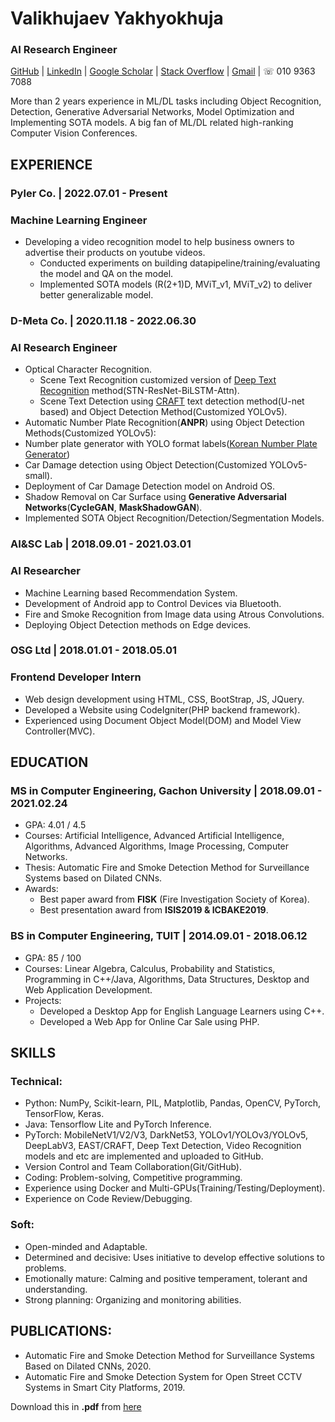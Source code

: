 <!-- # Valikhujaev Yakhyokhuja


### AI Research Engineer

[![](./icons/icons8-github.svg)](https://github.com/yakhyo) &nbsp;[![](./icons/icons8-linkedin.svg)](https://www.linkedin.com/in/y-valikhujaev/) &nbsp;[![](./icons/icons8-google-scholar.svg)](https://scholar.google.com/citations?user=I66QbJIAAAAJ&hl=en) &nbsp;[![](./icons/icons8-stack-overflow.svg)](https://stackoverflow.com/users/14815986/yakhyo)  -->

# Valikhujaev Yakhyokhuja


### AI Research Engineer

[GitHub](https://github.com/yakhyo) | [LinkedIn](https://www.linkedin.com/in/y-valikhujaev/) | [Google Scholar](https://scholar.google.com/citations?user=I66QbJIAAAAJ&hl=en) | [Stack Overflow](https://stackoverflow.com/users/14815986/yakhyo) | [Gmail](mailto:yakhyo9696@gmail.com) | ☏ 010 9363 7088

More than 2 years experience in ML/DL tasks including Object Recognition, Detection, Generative Adversarial Networks, Model Optimization and Implementing SOTA models. A big fan of ML/DL related high-ranking Computer Vision Conferences.

## EXPERIENCE

### Pyler Co. | 2022.07.01 - Present

### Machine Learning Engineer

 - Developing a video recognition model to help business owners to advertise their products on youtube videos.
   - Conducted experiments on building datapipeline/training/evaluating the model and QA on the model.
   - Implemented SOTA models (R(2+1)D, MViT_v1, MViT_v2) to deliver better generalizable model.


### D-Meta Co. | 2020.11.18 - 2022.06.30

### AI Research Engineer

 - Optical Character Recognition.
   - Scene Text Recognition customized version of [Deep Text Recognition](https://github.com/yakhyo/ClovaAI-Deep-Text-Recognition) method(STN-ResNet-BiLSTM-Attn).
   - Scene Text Detection using [CRAFT](https://github.com/yakhyo/ClovaAI-CRAFT) text detection method(U-net based) and Object Detection Method(Customized YOLOv5).
 - Automatic Number Plate Recognition(**ANPR**) using Object Detection Methods(Customized YOLOv5):
 - Number plate generator with YOLO format labels([Korean Number Plate Generator](https://github.com/yakhyo/Korean-License-Plate-Generator))
 - Car Damage detection using Object Detection(Customized YOLOv5-small).
 - Deployment of Car Damage Detection model on Android OS.
 - Shadow Removal on Car Surface using **Generative Adversarial Networks**(**CycleGAN**, **MaskShadowGAN**).
 - Implemented SOTA Object Recognition/Detection/Segmentation Models.

### AI&SC Lab | 2018.09.01 - 2021.03.01

### AI Researcher

 - Machine Learning based Recommendation System.
 - Development of Android app to Control Devices via Bluetooth.
 - Fire and Smoke Recognition from Image data using Atrous Convolutions.
 - Deploying Object Detection methods on Edge devices.

### OSG Ltd | 2018.01.01 - 2018.05.01

### Frontend Developer Intern

 - Web design development using HTML, CSS, BootStrap, JS, JQuery.
 - Developed a Website using CodeIgniter(PHP backend framework).
 - Experienced  using Document Object Model(DOM) and Model View Controller(MVC).

## EDUCATION

### MS in Computer Engineering, Gachon University | 2018.09.01 - 2021.02.24

 - GPA: 4.01 / 4.5
 - Courses: Artificial Intelligence, Advanced Artificial Intelligence, Algorithms, Advanced Algorithms, Image Processing, Computer Networks.
 - Thesis: Automatic Fire and Smoke Detection Method for Surveillance Systems based on Dilated CNNs.
 - Awards:
   - Best paper award from **FISK** (Fire Investigation Society of Korea).
   - Best presentation award from **ISIS2019 & ICBAKE2019**.

### BS in Computer Engineering, TUIT | 2014.09.01 - 2018.06.12

 - GPA: 85 / 100
 - Courses: Linear Algebra, Calculus, Probability and Statistics, Programming in C++/Java, Algorithms, Data Structures, Desktop and Web Application Development.
 - Projects: 
   - Developed a Desktop App for English Language Learners  using C++.
   - Developed a Web App for Online Car Sale using PHP.

## SKILLS

### Technical:

 - Python: NumPy, Scikit-learn, PIL, Matplotlib, Pandas, OpenCV, PyTorch, TensorFlow, Keras.
 - Java: Tensorflow Lite and PyTorch Inference.
 - PyTorch: MobileNetV1/V2/V3, DarkNet53, YOLOv1/YOLOv3/YOLOv5, DeepLabV3, EAST/CRAFT, Deep Text Detection, Video Recognition models and etc are implemented and uploaded to GitHub.
 - Version Control and Team Collaboration(Git/GitHub).
 - Coding: Problem-solving, Competitive programming.
 - Experience using Docker and Multi-GPUs(Training/Testing/Deployment).
 - Experience on Code Review/Debugging.

### Soft:

 - Open-minded and Adaptable.
 - Determined and decisive: Uses initiative to develop effective solutions to problems.
 - Emotionally mature: Calming and positive temperament, tolerant and understanding.
 - Strong planning: Organizing and monitoring abilities.

## PUBLICATIONS:

 - Automatic Fire and Smoke Detection Method for Surveillance Systems Based on Dilated CNNs, 2020.
 - Automatic Fire and Smoke Detection System for Open Street CCTV Systems in Smart City Platforms, 2019.

Download this in **.pdf** from [here](./assets/cv_yakhyokhuja[20220828].pdf)

